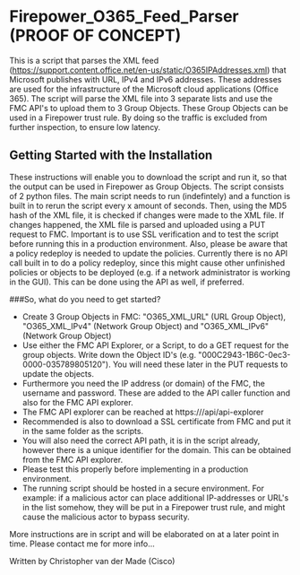 # Firepower_O365_Feed_Parser (PROOF OF CONCEPT)

This is a script that parses the XML feed (https://support.content.office.net/en-us/static/O365IPAddresses.xml) that Microsoft publishes with URL, IPv4 and IPv6 addresses. These addresses are used for the infrastructure of the Microsoft cloud applications (Office 365). The script will parse the XML file into 3 separate lists and use the FMC API's to upload them to 3 Group Objects. These Group Objects can be used in a Firepower trust rule. By doing so the traffic is excluded from further inspection, to ensure low latency. 

## Getting Started with the Installation

These instructions will enable you to download the script and run it, so that the output can be used in Firepower as Group Objects. The script consists of 2 python files. The main script needs to run (indefintely) and a function is built in to rerun the script every x amount of seconds. Then, using the MD5 hash of the XML file, it is checked if changes were made to the XML file. If changes happened, the XML file is parsed and uploaded using a PUT request to FMC. Important is to use SSL verification and to test the script before running this in a production environment. Also, please be aware that a policy redeploy is needed to update the policies. Currently there is no API call built in to do a policy redeploy, since this might cause other unfinished policies or objects to be deployed (e.g. if a network administrator is working in the GUI). This can be done using the API as well, if preferred. 

###So, what do you need to get started?

* Create 3 Group Objects in FMC: "O365_XML_URL" (URL Group Object), "O365_XML_IPv4" (Network Group Object) and "O365_XML_IPv6" (Network Group Object)
* Use either the FMC API Explorer, or a Script, to do a GET request for the group objects. Write down the Object ID's (e.g. "000C2943-1B6C-0ec3-0000-035789805120"). You will need these later in the PUT requests to update the objects.
* Furthermore you need the IP address (or domain) of the FMC, the username and password. These are added to the API caller function and also for the FMC API explorer. 
* The FMC API explorer can be reached at https://<IP-address of FMC>/api/api-explorer
* Recommended is also to download a SSL certificate from FMC and put it in the same folder as the scripts. 
* You will also need the correct API path, it is in the script already, however there is a unique identifier for the domain. This can be obtained from the FMC API explorer.
* Please test this properly before implementing in a production environment. 
* The running script should be hosted in a secure environment. For example: if a malicious actor can place additional IP-addresses or URL's in the list somehow, they will be put in a Firepower trust rule, and might cause the malicious actor to bypass security.

More instructions are in script and will be elaborated on at a later point in time. Please contact me for more info...

Written by Christopher van der Made (Cisco)
